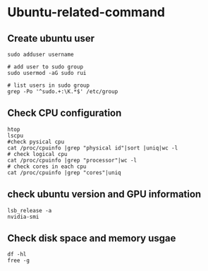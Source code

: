 # Ubuntu-related-command
## Create ubuntu user
```
sudo adduser username

# add user to sudo group
sudo usermod -aG sudo rui 

# list users in sudo group
grep -Po '^sudo.+:\K.*$' /etc/group 
```

## Check CPU configuration
```
htop
lscpu
#check pysical cpu
cat /proc/cpuinfo |grep "physical id"|sort |uniq|wc -l 
# check logical cpu
cat /proc/cpuinfo |grep "processor"|wc -l 
# check cores in each cpu
cat /proc/cpuinfo |grep "cores"|uniq 
```

## check ubuntu version and GPU information
```
lsb_release -a
nvidia-smi
```

## Check disk space and memory usgae 
```
df -hl
free -g
```
